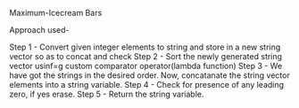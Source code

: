 
Maximum-Icecream Bars

Approach used- 

Step 1 - Convert given integer elements to string and store in a new string vector so as to concat and check
Step 2 - Sort the newly generated string vector usinf=g custom comparator operator(lambda function)
Step 3 - We have got the strings in the desired order. Now, concatanate the string vector elements into a string variable.
Step 4 - Check for presence of any leading zero, if yes erase.
Step 5 - Return the string variable.
